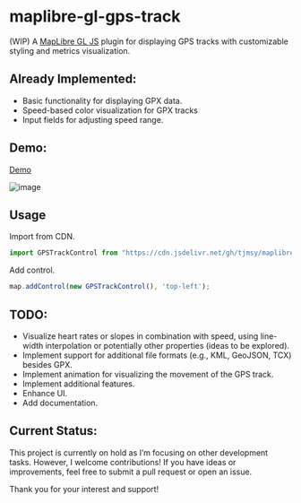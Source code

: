 # maplibre-gl-gps-track

(WIP) A [MapLibre GL JS](https://github.com/maplibre/maplibre-gl-js/)  plugin for displaying GPS tracks with customizable styling and metrics visualization.

## Already Implemented:
- Basic functionality for displaying GPX data.
- Speed-based color visualization for GPX tracks
- Input fields for adjusting speed range.

## Demo:
[Demo](https://tjmsy.github.io/maplibre-gl-gps-track/)

![image](https://github.com/user-attachments/assets/19506a47-dce1-4126-ba00-3a2841b651b4)

## Usage  

Import from CDN.

```javascript
import GPSTrackControl from "https://cdn.jsdelivr.net/gh/tjmsy/maplibre-gl-gps-track/src/maplibre-gl-gps-track.js";
```

Add control.

```javascript
map.addControl(new GPSTrackControl(), 'top-left');
```

## TODO:
- Visualize heart rates or slopes in combination with speed, using line-width interpolation or potentially other properties  (ideas to be explored).
- Implement support for additional file formats (e.g., KML, GeoJSON, TCX) besides GPX.
- Implement animation for visualizing the movement of the GPS track.
- Implement additional features.
- Enhance UI.
- Add documentation.

## Current Status:
This project is currently on hold as I’m focusing on other development tasks. However, I welcome contributions! If you have ideas or improvements, feel free to submit a pull request or open an issue. 

Thank you for your interest and support!

